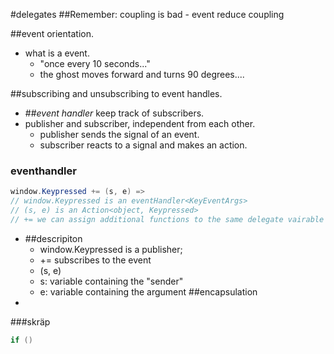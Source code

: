 #delegates
##Remember: coupling is bad - event reduce coupling

##event orientation.

- what is a event.
  - "once every 10 seconds..."
  - the ghost moves forward and turns 90 degrees....

##subscribing and unsubscribing to event handles.

- ##*event handler* keep track of subscribers.
- publisher and subscriber, independent from each other.
  - publisher sends the signal of an event.
  - subscriber reacts to a signal and makes an action.

### eventhandler
```c#
window.Keypressed += (s, e) =>
// window.Keypressed is an eventHandler<KeyEventArgs>
// (s, e) is an Action<object, Keypressed>
// += we can assign additional functions to the same delegate vairable (adds them together as a list).
```

- ##descripiton
	- window.Keypressed is a publisher;
	- += subscribes to the event
	- (s, e)
	- s: variable containing the "sender"
	- e: variable containing the argument
##encapsulation
- 




###skräp
```c#
if ()
```